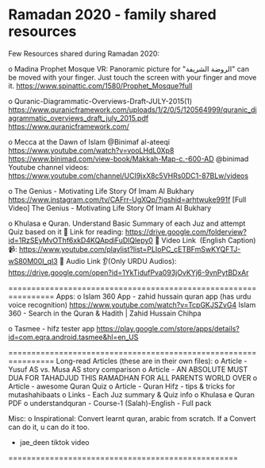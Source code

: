 # Ramadan 2020 - family shared resources

Few Resources shared during Ramadan 2020:


o Madina Prophet Mosque VR: Panoramic picture for "الروضة الشريفة" can be moved with your finger.
	Just touch the screen with your finger and move it.
	https://www.spinattic.com/1580/Prophet_Mosque?full


o Quranic-Diagrammatic-Overviews-Draft-JULY-2015(1)
	https://www.quranicframework.com/uploads/1/2/0/5/120564999/quranic_diagrammatic_overviews_draft_july_2015.pdf
	https://www.quranicframework.com/


o Mecca at the Dawn of Islam @Binimaf al-ateeqi
	https://www.youtube.com/watch?v=vooLHdL0Xp8
	https://www.binimad.com/view-book/Makkah-Map-c.-600-AD
	@binimad  Youtube channel videos:  https://www.youtube.com/channel/UCI9jxX8c5VHRs0DC1-87BLw/videos 


o The Genius - Motivating Life Story Of Imam Al Bukhary
	https://www.instagram.com/tv/CAFrr-UgXQp/?igshid=arhtwuke991f
	[Full Video] The Genius - Motivating Life Story Of Imam Al Bukhary
	

o Khulasa e Quran. 	Understand Basic Summary of each Juz and attempt Quiz based on it
	📖 Link for reading:	https://drive.google.com/folderview?id=1RzSEyMvOThf6xkD4KQApdiFuDlQlepy0 
	🔗 Video Link  (English Caption) 📹:	https://www.youtube.com/playlist?list=PLIoPC_cETBFmSwKYQFTJ-wS80M00I_qI3
	🔗 Audio Link 👂(Only URDU Audios): 	https://drive.google.com/open?id=1YkTidufPva093jOvKYj6-9vnPytBDxAr


================================================================
Apps:
o Islam 360 App - zahid hussain quran app (has urdu voice recognition)
	https://www.youtube.com/watch?v=TcpGKJSZvG4
	Islam 360 - Search in the Quran & Hadith | Zahid Hussain Chihpa
	

o Tasmee - hifz tester app
	https://play.google.com/store/apps/details?id=com.eqra.android.tasmee&hl=en_US


================================================================
Long-read Articles (these are in their own files):
o Article - Yusuf AS vs. Musa AS story comparison
o Article - AN ABSOLUTE MUST DUA FOR TAHADJUD THIS RAMADHAN FOR ALL PARENTS WORLD OVER
o Article - awesome Quran Quiz
o Article - Quran Hifz - tips & tricks for mutashahibaats
o Links - Each Juz summary & Quiz info
o Khulasa e Quran PDF
o understandquran - Course-1 (Salah)-English - Full pack


Misc:
o Inspirational: Convert learnt quran, arabic from scratch. If a Convert can do it, u can do it too.
  - jae_deen tiktok video

==================================================	
